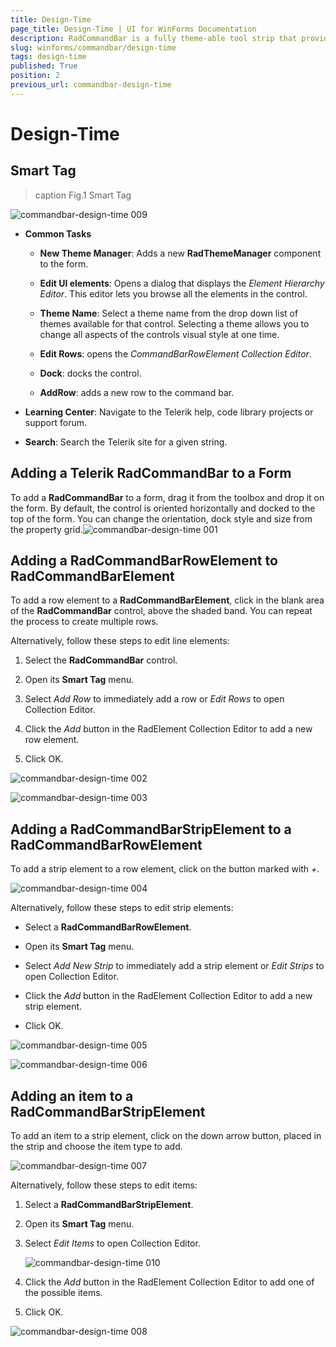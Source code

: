 ```yaml
---
title: Design-Time
page_title: Design-Time | UI for WinForms Documentation
description: RadCommandBar is a fully theme-able tool strip that provides unprecedented flexibility
slug: winforms/commandbar/design-time
tags: design-time
published: True
position: 2
previous_url: commandbar-design-time
---
```


# Design-Time

## Smart Tag

>caption Fig.1 Smart Tag

![commandbar-design-time 009](images/commandbar-design-time009.png)

* __Common Tasks__

	* __New Theme Manager__: Adds a new __RadThemeManager__ component to the form.

	* __Edit UI elements__: Opens a dialog that displays the *Element Hierarchy Editor*. This editor lets you browse all the elements in the control.

	* __Theme Name__: Select a theme name from the drop down list of themes available for that control. Selecting a theme allows you to change all aspects of the controls visual style at one time.
	
	* __Edit Rows__: opens the *CommandBarRowElement Collection Editor*.
	
	* __Dock__: docks the control.
	
	* __AddRow__: adds a new row to the command bar.

* __Learning Center__: Navigate to the Telerik help, code library projects or support forum.

* __Search__: Search the Telerik site for a given string.


## Adding a Telerik RadCommandBar to a Form

To add a __RadCommandBar__ to a form, drag it from the toolbox and drop it on the form. By default, the control is oriented horizontally and docked to the top of the form. You can change the orientation, dock style and size from the property grid.![commandbar-design-time 001](images/commandbar-design-time001.png)

## Adding a RadCommandBarRowElement to RadCommandBarElement

To add a row element to a __RadCommandBarElement__, click in the blank area of the __RadCommandBar__ control, above the shaded band. You can repeat the process to create multiple rows.

Alternatively, follow these steps to edit line elements:

1. Select the __RadCommandBar__ control.

1. Open its __Smart Tag__ menu.

1. Select *Add Row* to immediately add a row or *Edit Rows* to open Collection Editor.

1. Click the *Add* button in the RadElement Collection Editor to add a new row element.

1. Click OK.

![commandbar-design-time 002](images/commandbar-design-time002.png)

![commandbar-design-time 003](images/commandbar-design-time003.png)

## Adding a RadCommandBarStripElement to a RadCommandBarRowElement

To add a strip element to a row element, click on the button marked with *+*.

![commandbar-design-time 004](images/commandbar-design-time004.png)

Alternatively, follow these steps to edit strip elements:

* Select a __RadCommandBarRowElement__.

* Open its __Smart Tag__ menu.

* Select *Add New Strip* to immediately add a strip element or *Edit Strips* to open Collection Editor.

* Click the *Add* button in the RadElement Collection Editor to add a new strip element.

* Click OK.

![commandbar-design-time 005](images/commandbar-design-time005.png)

![commandbar-design-time 006](images/commandbar-design-time006.png)

## Adding an item to a RadCommandBarStripElement

To add an item to a strip element, click on the down arrow button, placed in the strip and choose the item type to add.

![commandbar-design-time 007](images/commandbar-design-time007.png)

Alternatively, follow these steps to edit items:

1. Select a __RadCommandBarStripElement__.

1. Open its __Smart Tag__ menu.

1. Select *Edit Items* to open Collection Editor.

	![commandbar-design-time 010](images/commandbar-design-time010.png)

1. Click the *Add* button in the RadElement Collection Editor to add one of the possible items.

1. Click OK.

![commandbar-design-time 008](images/commandbar-design-time008.png)
